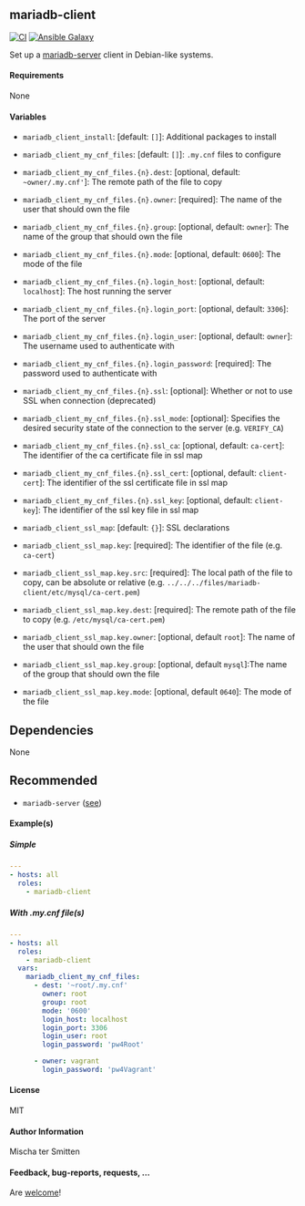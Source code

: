 ## mariadb-client

[![CI](https://github.com/Oefenweb/ansible-mariadb-client/workflows/CI/badge.svg)](https://github.com/Oefenweb/ansible-mariadb-client/actions?query=workflow%3ACI)
[![Ansible Galaxy](http://img.shields.io/badge/ansible--galaxy-mariadb--client-blue.svg)](https://galaxy.ansible.com/Oefenweb/mariadb_client)

Set up a [mariadb-server](https://mariadb.com/products/technology/server) client in Debian-like systems.

#### Requirements

None

#### Variables

* `mariadb_client_install`: [default: `[]`]: Additional packages to install

* `mariadb_client_my_cnf_files`: [default: `[]`]: `.my.cnf` files to configure
* `mariadb_client_my_cnf_files.{n}.dest`: [optional, default: `~owner/.my.cnf'`]: The remote path of the file to copy
* `mariadb_client_my_cnf_files.{n}.owner`: [required]: The name of the user that should own the file
* `mariadb_client_my_cnf_files.{n}.group`: [optional, default: `owner`]: The name of the group that should own the file
* `mariadb_client_my_cnf_files.{n}.mode`: [optional, default: `0600`]: The mode of the file
* `mariadb_client_my_cnf_files.{n}.login_host`: [optional, default: `localhost`]: The host running the server
* `mariadb_client_my_cnf_files.{n}.login_port`: [optional, default: `3306`]: The port of the server
* `mariadb_client_my_cnf_files.{n}.login_user`: [optional, default: `owner`]: The username used to authenticate with
* `mariadb_client_my_cnf_files.{n}.login_password`: [required]: The password used to authenticate with

* `mariadb_client_my_cnf_files.{n}.ssl`: [optional]: Whether or not to use SSL when connection (deprecated)
* `mariadb_client_my_cnf_files.{n}.ssl_mode`: [optional]: Specifies the desired security state of the connection to the server (e.g. `VERIFY_CA`)

* `mariadb_client_my_cnf_files.{n}.ssl_ca`: [optional, default: `ca-cert`]: The identifier of the ca certificate file in ssl map
* `mariadb_client_my_cnf_files.{n}.ssl_cert`: [optional, default: `client-cert`]: The identifier of the ssl certificate file in ssl map
* `mariadb_client_my_cnf_files.{n}.ssl_key`: [optional, default: `client-key`]: The identifier of the ssl key file in ssl map

* `mariadb_client_ssl_map`: [default: `{}`]: SSL declarations
* `mariadb_client_ssl_map.key`: [required]: The identifier of the file (e.g. `ca-cert`)
* `mariadb_client_ssl_map.key.src`: [required]: The local path of the file to copy, can be absolute or relative (e.g. `../../../files/mariadb-client/etc/mysql/ca-cert.pem`)
* `mariadb_client_ssl_map.key.dest`: [required]: The remote path of the file to copy (e.g. `/etc/mysql/ca-cert.pem`)
* `mariadb_client_ssl_map.key.owner`: [optional, default `root`]: The name of the user that should own the file
* `mariadb_client_ssl_map.key.group`: [optional, default `mysql`]:The name of the group that should own the file
* `mariadb_client_ssl_map.key.mode`: [optional, default `0640`]: The mode of the file

## Dependencies

None

## Recommended

* `mariadb-server` ([see](https://github.com/Oefenweb/ansible-mariadb-server))

#### Example(s)

##### Simple

```yaml
---
- hosts: all
  roles:
    - mariadb-client
```

##### With .my.cnf file(s)

```yaml
---
- hosts: all
  roles:
    - mariadb-client
  vars:
    mariadb_client_my_cnf_files:
      - dest: '~root/.my.cnf'
        owner: root
        group: root
        mode: '0600'
        login_host: localhost
        login_port: 3306
        login_user: root
        login_password: 'pw4Root'

      - owner: vagrant
        login_password: 'pw4Vagrant'
```

#### License

MIT

#### Author Information

Mischa ter Smitten

#### Feedback, bug-reports, requests, ...

Are [welcome](https://github.com/Oefenweb/ansible-mariadb-client/issues)!
